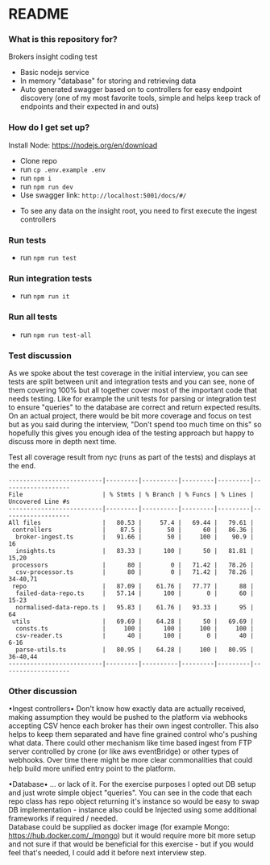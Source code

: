 # README #

### What is this repository for? ###
Brokers insight coding test

 - Basic nodejs service
 - In memory "database" for storing and retrieving data
 - Auto generated swagger based on to controllers for easy endpoint discovery (one of my most favorite tools, simple and helps keep track of endpoints and their expected in and outs)

### How do I get set up? ###
Install Node: https://nodejs.org/en/download 

* Clone repo
* run `cp .env.example .env`
* run `npm i`
* run `npm run dev`
* Use swagger link: `http://localhost:5001/docs/#/`

- To see any data on the insight root, you need to first execute the ingest controllers

### Run tests
* run `npm run test`

### Run integration tests
* run `npm run it`

### Run all tests
* run `npm run test-all`

### Test discussion
As we spoke about the test coverage in the initial interview, you can see tests are split between unit and integration tests and you can see, none of them covering 100% but all together cover most
of the important code that needs testing. Like for example the unit tests for parsing or integration test to ensure "queries" to the database are correct and return expected results. 
On an actual project, there would be bit more coverage and focus on test but as you said during the interview, "Don't spend too much time on this" so hopefully this gives you enough idea of the 
testing approach but happy to discuss more in depth next time.

Test all coverage result from nyc (runs as part of the tests) and displays at the end.

```
--------------------------|---------|----------|---------|---------|-------------------
File                      | % Stmts | % Branch | % Funcs | % Lines | Uncovered Line #s 
--------------------------|---------|----------|---------|---------|-------------------
All files                 |   80.53 |     57.4 |   69.44 |   79.61 |                   
 controllers              |    87.5 |       50 |      60 |   86.36 |                   
  broker-ingest.ts        |   91.66 |       50 |     100 |    90.9 | 16                
  insights.ts             |   83.33 |      100 |      50 |   81.81 | 15,20             
 processors               |      80 |        0 |   71.42 |   78.26 |                   
  csv-processor.ts        |      80 |        0 |   71.42 |   78.26 | 34-40,71          
 repo                     |   87.09 |    61.76 |   77.77 |      88 |                   
  failed-data-repo.ts     |   57.14 |      100 |       0 |      60 | 15-23             
  normalised-data-repo.ts |   95.83 |    61.76 |   93.33 |      95 | 64                
 utils                    |   69.69 |    64.28 |      50 |   69.69 |                   
  consts.ts               |     100 |      100 |     100 |     100 |                   
  csv-reader.ts           |      40 |      100 |       0 |      40 | 6-16              
  parse-utils.ts          |   80.95 |    64.28 |     100 |   80.95 | 36-40,44          
--------------------------|---------|----------|---------|---------|-------------------
```

### Other discussion
•Ingest controllers•
Don't know how exactly data are actually received, making assumption they would be pushed to the platform via webhooks accepting CSV hence each broker has their own ingest controller.
This also helps to keep them separated and have fine grained control who's pushing what data.
There could other mechanism like time based ingest from FTP server controlled by crone (or like aws eventBridge) or other types of webhooks. Over time there might be more clear commonalities 
that could help build more unified entry point to the platform. 

•Database•
... or lack of it. For the exercise purposes I opted out DB setup and just wrote simple object "queries". You can see in the code that each repo class has repo object returning it's instance so would be easy to swap DB implementation - instance also could be Injected using some additional frameworks if required / needed.  
Database could be supplied as docker image (for example Mongo: https://hub.docker.com/_/mongo) but it would require more bit more setup and not sure if that would be beneficial for this exercise - but if you would feel that's needed, I could add it before next interview step. 
